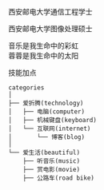 

西安邮电大学通信工程学士

西安邮电大学图像处理硕士

音乐是我生命中的彩虹<br>蓉蓉是我生命中的太阳


技能加点
```
categories
│
├── 爱折腾(technology)
│   ├── 电脑(computer)
│   ├── 机械键盘(keyboard) 
│   └── 互联网(internet)
│       └── 博客(blog)
│
└── 爱生活(beautiful)
    ├── 听音乐(music)
    ├── 赏电影(movie)
    ├── 公路车(road bike)
```


